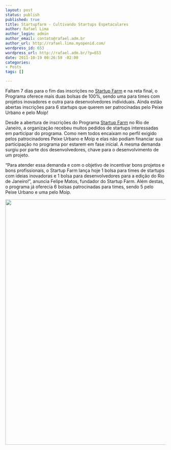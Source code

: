 ```yaml
--- 
layout: post
status: publish
published: true
title: Startupfarm - Cultivando Startups Espetaculares
author: Rafael Lima
author_login: admin
author_email: contato@rafael.adm.br
author_url: http://rafael.lima.myopenid.com/
wordpress_id: 653
wordpress_url: http://rafael.adm.br/?p=653
date: 2011-10-19 00:26:59 -02:00
categories: 
- Posts
tags: []

---
```

Faltam 7 dias para o fim das inscri&ccedil;&otilde;es no <a href="http://startupfarm.com.br" target="_blank">Startup Farm</a> e na reta final, o Programa oferece mais duas bolsas de 100%, sendo uma para times com projetos inovadores e outra para desenvolvedores individuais. Ainda est&atilde;o abertas inscri&ccedil;&otilde;es para 6 startups que querem ser patrocinadas pelo Peixe Urbano e pelo Moip!

Desde a abertura de inscri&ccedil;&otilde;es do Programa <a href="http://startupfarm.com.br" target="_blank">Startup Farm</a> no Rio de Janeiro, a organiza&ccedil;&atilde;o recebeu muitos pedidos de startups interessadas em participar do programa. Como nem todos encaixam no perfil exigido pelos patrocinadores Peixe Urbano e Moip e elas n&atilde;o podiam financiar sua participa&ccedil;&atilde;o no programa por estarem em fase inicial. A mesma demanda surgiu por parte dos desenvolvedores, chave para o desenvolvimento de um projeto.

&ldquo;Para atender essa demanda e com o objetivo de incentivar bons projetos e bons profissionais, o Startup Farm lan&ccedil;a hoje 1 bolsa para times de startups com ideias inovadoras e 1 bolsa para desenvolvedores para a edi&ccedil;&atilde;o do Rio de Janeiro!&rdquo;, anuncia Felipe Matos, fundador do Startup Farm. Al&eacute;m destas, o programa j&aacute; oferecia 6 bolsas patrocinadas para times, sendo 5 pelo Peixe Urbano e uma pelo Moip.

<a href="http://startupfarm.com.br" target="_blank"><img src="http://rafael.adm.br/wp-content/uploads/2011/10/2011.10.jpeg" alt="" title="2011.10" width="576" height="768" class="aligncenter size-full wp-image-654" style="border: 0" /></a>
